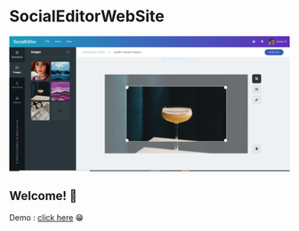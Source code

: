 # SocialEditorWebSite

![Design preview for the Social Editor](./preview.jpg)

## Welcome! 👋

Demo : [click here](https://souhailbouricha.github.io/SocialEditorWebSite/) 😁
